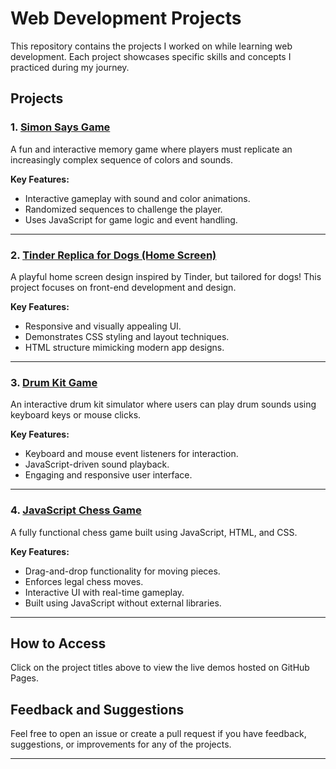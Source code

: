 # Web Development Projects
This repository contains the projects I worked on while learning web development. Each project showcases specific skills and concepts I practiced during my journey.

## Projects

### 1. [Simon Says Game](https://rohanshenoy30.github.io/webdevelopment-projects/Simon%20Game%20Challenge%20Completed/)
A fun and interactive memory game where players must replicate an increasingly complex sequence of colors and sounds.

**Key Features:**
- Interactive gameplay with sound and color animations.
- Randomized sequences to challenge the player.
- Uses JavaScript for game logic and event handling.

---

### 2. [Tinder Replica for Dogs (Home Screen)](https://rohanshenoy30.github.io/webdevelopment-projects/TinDog%20Project/)
A playful home screen design inspired by Tinder, but tailored for dogs! This project focuses on front-end development and design.

**Key Features:**
- Responsive and visually appealing UI.
- Demonstrates CSS styling and layout techniques.
- HTML structure mimicking modern app designs.

---

### 3. [Drum Kit Game](https://rohanshenoy30.github.io/webdevelopment-projects/Drum%20Kit%20Completed/)
An interactive drum kit simulator where users can play drum sounds using keyboard keys or mouse clicks.

**Key Features:**
- Keyboard and mouse event listeners for interaction.
- JavaScript-driven sound playback.
- Engaging and responsive user interface.

---

### 4. [JavaScript Chess Game](https://rohanshenoy30.github.io/webdevelopment-projects/javascript-chess-game/)
A fully functional chess game built using JavaScript, HTML, and CSS.

**Key Features:**
- Drag-and-drop functionality for moving pieces.
- Enforces legal chess moves.
- Interactive UI with real-time gameplay.
- Built using JavaScript without external libraries.

---

## How to Access
Click on the project titles above to view the live demos hosted on GitHub Pages. 

## Feedback and Suggestions
Feel free to open an issue or create a pull request if you have feedback, suggestions, or improvements for any of the projects.

---
